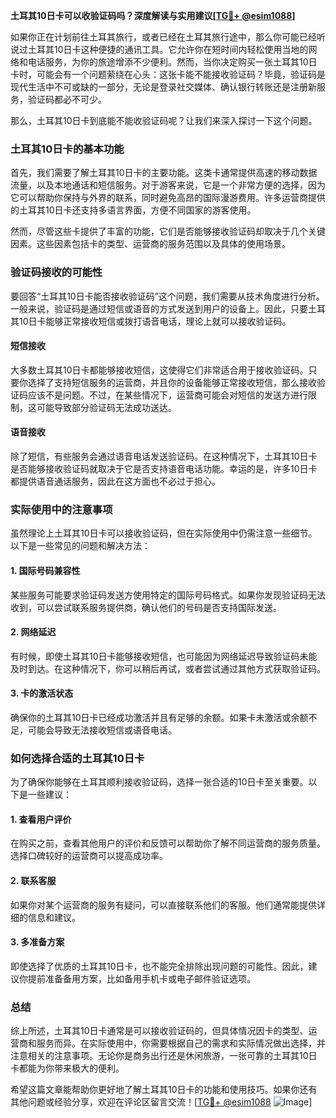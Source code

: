 **土耳其10日卡可以收验证码吗？深度解读与实用建议[[TG💪+ @esim1088](https://t.me/s/esim1088)]**

如果你正在计划前往土耳其旅行，或者已经在土耳其旅行途中，那么你可能已经听说过土耳其10日卡这种便捷的通讯工具。它允许你在短时间内轻松使用当地的网络和电话服务，为你的旅途增添不少便利。然而，当你决定购买一张土耳其10日卡时，可能会有一个问题萦绕在心头：这张卡能不能接收验证码？毕竟，验证码是现代生活中不可或缺的一部分，无论是登录社交媒体、确认银行转账还是注册新服务，验证码都必不可少。

那么，土耳其10日卡到底能不能收验证码呢？让我们来深入探讨一下这个问题。

### 土耳其10日卡的基本功能

首先，我们需要了解土耳其10日卡的主要功能。这类卡通常提供高速的移动数据流量，以及本地通话和短信服务。对于游客来说，它是一个非常方便的选择，因为它可以帮助你保持与外界的联系，同时避免高昂的国际漫游费用。许多运营商提供的土耳其10日卡还支持多语言界面，方便不同国家的游客使用。

然而，尽管这些卡提供了丰富的功能，它们是否能够接收验证码却取决于几个关键因素。这些因素包括卡的类型、运营商的服务范围以及具体的使用场景。

### 验证码接收的可能性

要回答“土耳其10日卡能否接收验证码”这个问题，我们需要从技术角度进行分析。一般来说，验证码是通过短信或语音的方式发送到用户的设备上。因此，只要土耳其10日卡能够正常接收短信或拨打语音电话，理论上就可以接收验证码。

#### 短信接收

大多数土耳其10日卡都能够接收短信，这使得它们非常适合用于接收验证码。只要你选择了支持短信服务的运营商，并且你的设备能够正常接收短信，那么接收验证码应该不是问题。不过，在某些情况下，运营商可能会对短信的发送方进行限制，这可能导致部分验证码无法成功送达。

#### 语音接收

除了短信，有些服务会通过语音电话发送验证码。在这种情况下，土耳其10日卡是否能够接收验证码就取决于它是否支持语音电话功能。幸运的是，许多10日卡都提供语音通话服务，因此在这方面也不必过于担心。

### 实际使用中的注意事项

虽然理论上土耳其10日卡可以接收验证码，但在实际使用中仍需注意一些细节。以下是一些常见的问题和解决方法：

#### 1. 国际号码兼容性

某些服务可能要求验证码发送方使用特定的国际号码格式。如果你发现验证码无法收到，可以尝试联系服务提供商，确认他们的号码是否支持国际发送。

#### 2. 网络延迟

有时候，即使土耳其10日卡能够接收短信，也可能因为网络延迟导致验证码未能及时到达。在这种情况下，你可以稍后再试，或者尝试通过其他方式获取验证码。

#### 3. 卡的激活状态

确保你的土耳其10日卡已经成功激活并且有足够的余额。如果卡未激活或余额不足，可能会导致无法接收短信或语音电话。

### 如何选择合适的土耳其10日卡

为了确保你能够在土耳其顺利接收验证码，选择一张合适的10日卡至关重要。以下是一些建议：

#### 1. 查看用户评价

在购买之前，查看其他用户的评价和反馈可以帮助你了解不同运营商的服务质量。选择口碑较好的运营商可以提高成功率。

#### 2. 联系客服

如果你对某个运营商的服务有疑问，可以直接联系他们的客服。他们通常能提供详细的信息和建议。

#### 3. 多准备方案

即使选择了优质的土耳其10日卡，也不能完全排除出现问题的可能性。因此，建议你提前准备备用方案，比如备用手机卡或电子邮件验证选项。

### 总结

综上所述，土耳其10日卡通常是可以接收验证码的，但具体情况因卡的类型、运营商和服务而异。在实际使用中，你需要根据自己的需求和实际情况做出选择，并注意相关的注意事项。无论你是商务出行还是休闲旅游，一张可靠的土耳其10日卡都能为你带来极大的便利。

希望这篇文章能帮助你更好地了解土耳其10日卡的功能和使用技巧。如果你还有其他问题或经验分享，欢迎在评论区留言交流！[[TG💪+ @esim1088](https://t.me/s/esim1088) ![Image](https://i.postimg.cc/4NQfJmqS/Snipaste-2025-05-13-00-14-12.png)]
